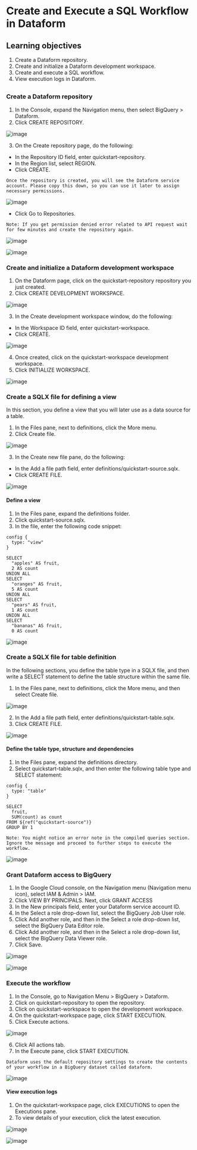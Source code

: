 # Create and Execute a SQL Workflow in Dataform

## Learning objectives
1. Create a Dataform repository.
2. Create and initialize a Dataform development workspace.
3. Create and execute a SQL workflow.
4. View execution logs in Dataform.

##

### Create a Dataform repository
1. In the Console, expand the Navigation menu, then select BigQuery > Dataform.
2. Click CREATE REPOSITORY.


![image](https://github.com/user-attachments/assets/95b85d7f-dd84-4462-ad41-3e3b47382a46)

3. On the Create repository page, do the following:
- In the Repository ID field, enter quickstart-repository.
- In the Region list, select REGION.
- Click CREATE.
```
Once the repository is created, you will see the Dataform service account. Please copy this down, so you can use it later to assign necessary permissions.
```


![image](https://github.com/user-attachments/assets/3ddc9619-7ef4-4ed9-9d8b-6d9cf7cb6d5d)

- Click Go to Repositories.
```
Note: If you get permission denied error related to API request wait for few minutes and create the repository again.
```


![image](https://github.com/user-attachments/assets/3ee08ba8-baa6-424a-9bcb-a7802b191743)


![image](https://github.com/user-attachments/assets/a547e473-e9d5-4326-b44b-4ab7bab7ece0)

### Create and initialize a Dataform development workspace
1. On the Dataform page, click on the quickstart-repository repository you just created.
2. Click CREATE DEVELOPMENT WORKSPACE.


![image](https://github.com/user-attachments/assets/7fe9c8cd-3957-40d6-b36c-06258e620459)

3. In the Create development workspace window, do the following:
- In the Workspace ID field, enter quickstart-workspace.
- Click CREATE.


![image](https://github.com/user-attachments/assets/a6528b82-0e7e-4bc8-b5cc-704df8e9f778)

4. Once created, click on the quickstart-workspace development workspace.
5. Click INITIALIZE WORKSPACE.


![image](https://github.com/user-attachments/assets/f7fd89d4-fedf-459e-bf6d-dead910a5150)

### Create a SQLX file for defining a view
In this section, you define a view that you will later use as a data source for a table.
1. In the Files pane, next to definitions, click the More menu.
2. Click Create file.


![image](https://github.com/user-attachments/assets/3b5b9d9f-fccd-4d37-83e6-8b5b09ec85e0)

3. In the Create new file pane, do the following:
- In the Add a file path field, enter definitions/quickstart-source.sqlx.
- Click CREATE FILE.


![image](https://github.com/user-attachments/assets/85da2564-7e15-4911-967c-d19e13e56cc7)

#### Define a view
1. In the Files pane, expand the definitions folder.
2. Click quickstart-source.sqlx.
3. In the file, enter the following code snippet:
```
config {
  type: "view"
}

SELECT
  "apples" AS fruit,
  2 AS count
UNION ALL
SELECT
  "oranges" AS fruit,
  5 AS count
UNION ALL
SELECT
  "pears" AS fruit,
  1 AS count
UNION ALL
SELECT
  "bananas" AS fruit,
  0 AS count
```

![image](https://github.com/user-attachments/assets/ffa65756-5573-4858-98b3-adfcd13cb1de)

### Create a SQLX file for table definition
In the following sections, you define the table type in a SQLX file, and then write a SELECT statement to define the table structure within the same file.
1. In the Files pane, next to definitions, click the More menu, and then select Create file.


![image](https://github.com/user-attachments/assets/76ed7d24-36d5-4c2b-9aca-07602067022b)

2. In the Add a file path field, enter definitions/quickstart-table.sqlx.
3. Click CREATE FILE.


![image](https://github.com/user-attachments/assets/1fd4083b-2d9a-4585-9720-7dd214d62712)

#### Define the table type, structure and dependencies
1. In the Files pane, expand the definitions directory.
2. Select quickstart-table.sqlx, and then enter the following table type and SELECT statement:
```
config {
  type: "table"
}

SELECT
  fruit,
  SUM(count) as count
FROM ${ref("quickstart-source")}
GROUP BY 1
```
```
Note: You might notice an error note in the compiled queries section. Ignore the message and proceed to further steps to execute the workflow.
```


![image](https://github.com/user-attachments/assets/4da6ea6d-2e1f-4d32-8e86-924b872ad046)

### Grant Dataform access to BigQuery
1. In the Google Cloud console, on the Navigation menu (Navigation menu icon), select IAM & Admin > IAM.
2. Click VIEW BY PRINCIPALS. Next, click GRANT ACCESS
3. In the New principals field, enter your Dataform service account ID.
4. In the Select a role drop-down list, select the BigQuery Job User role.
5. Click Add another role, and then in the Select a role drop-down list, select the BigQuery Data Editor role.
6. Click Add another role, and then in the Select a role drop-down list, select the BigQuery Data Viewer role.
7. Click Save.

![image](https://github.com/user-attachments/assets/6cdd31d9-9505-4a8c-8ff6-8274bdd196e5)

![image](https://github.com/user-attachments/assets/42512b37-11f1-4b46-975a-f3f17370cf1e)

### Execute the workflow
1. In the Console, go to Navigation Menu > BigQuery > Dataform.
2. Click on quickstart-repository to open the repository.
3. Click on quickstart-workspace to open the development workspace.
4. On the quickstart-workspace page, click START EXECUTION.
5. Click Execute actions.

![image](https://github.com/user-attachments/assets/1f469904-037b-4090-ae2c-ad960d76a98c)

6. Click All actions tab.
7. In the Execute pane, click START EXECUTION.
```
Dataform uses the default repository settings to create the contents of your workflow in a BigQuery dataset called dataform.
```

![image](https://github.com/user-attachments/assets/600e627c-946e-43ec-9ed9-f1e673f157ca)

#### View execution logs
1. On the quickstart-workspace page, click EXECUTIONS to open the Executions pane.
2. To view details of your execution, click the latest execution.

![image](https://github.com/user-attachments/assets/3127e865-42d0-4af2-973f-6e45f5d20a8c)

![image](https://github.com/user-attachments/assets/8e7d7e7e-3c5f-4020-ba93-80f6b99f3b43)
